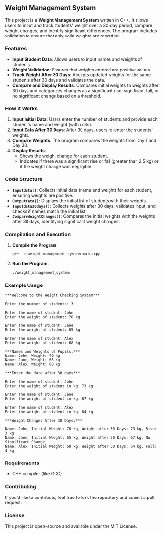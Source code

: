

## Weight Management System

This project is a **Weight Management System** written in C++. It allows users to input and track students' weight over a 30-day period, compare weight changes, and identify significant differences. The program includes validation to ensure that only valid weights are recorded.

### Features

- **Input Student Data**: Allows users to input names and weights of students.
- **Weight Validation**: Ensures that weights entered are positive values.
- **Track Weight After 30 Days**: Accepts updated weights for the same students after 30 days and validates the data.
- **Compare and Display Results**: Compares initial weights to weights after 30 days and categorizes changes as a significant rise, significant fall, or no significant change based on a threshold.

### How It Works

1. **Input Initial Data**: Users enter the number of students and provide each student's name and weight (with units).
2. **Input Data After 30 Days**: After 30 days, users re-enter the students’ weights.
3. **Compare Weights**: The program compares the weights from Day 1 and Day 30.
4. **Display Results**:
   - Shows the weight change for each student.
   - Indicates if there was a significant rise or fall (greater than 2.5 kg) or if the weight change was negligible.

### Code Structure

- **`Inputdata()`**: Collects initial data (name and weight) for each student, ensuring weights are positive.
- **`Outputdata()`**: Displays the initial list of students with their weights.
- **`Inputdata30days()`**: Collects weights after 30 days, validates input, and checks if names match the initial list.
- **`CompareWeightChanges()`**: Compares the initial weights with the weights after 30 days, identifying significant weight changes.

### Compilation and Execution

1. **Compile the Program**:
   ```bash
   g++ -o weight_management_system main.cpp
   ```

2. **Run the Program**:
   ```bash
   ./weight_management_system
   ```

### Example Usage

```plaintext
***Welcome to the Weight Checking System***

Enter the number of students: 3

Enter the name of student: John
Enter the weight of student: 70 kg

Enter the name of student: Jane
Enter the weight of student: 65 kg

Enter the name of student: Alex
Enter the weight of student: 68 kg

***Names and Weights of Pupils:***
Name: John, Weight: 70 kg
Name: Jane, Weight: 65 kg
Name: Alex, Weight: 68 kg

***Enter the data after 30 days***

Enter the name of student: John
Enter the weight of student in kg: 73 kg

Enter the name of student: Jane
Enter the weight of student in kg: 67 kg

Enter the name of student: Alex
Enter the weight of student in kg: 64 kg

***Weight Changes After 30 Days:***

Name: John, Initial Weight: 70 kg, Weight after 30 Days: 73 kg, Rise: 3 kg
Name: Jane, Initial Weight: 65 kg, Weight after 30 Days: 67 kg, No Significant Change
Name: Alex, Initial Weight: 68 kg, Weight after 30 Days: 64 kg, Fall: 4 kg
```

### Requirements

- C++ compiler (like GCC)

### Contributing

If you’d like to contribute, feel free to fork the repository and submit a pull request.

### License

This project is open-source and available under the MIT License.

